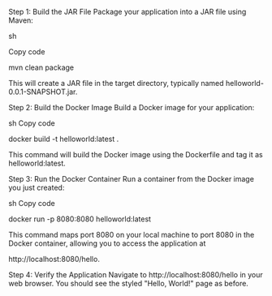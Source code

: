 Step 1: Build the JAR File
Package your application into a JAR file using Maven:

sh

Copy code

mvn clean package

This will create a JAR file in the target directory, typically named helloworld-0.0.1-SNAPSHOT.jar.

Step 2: Build the Docker Image
Build a Docker image for your application:

sh
Copy code

docker build -t helloworld:latest .

This command will build the Docker image using the Dockerfile and tag it as helloworld:latest.

Step 3: Run the Docker Container
Run a container from the Docker image you just created:

sh
Copy code

docker run -p 8080:8080 helloworld:latest

This command maps port 8080 on your local machine to port 8080 in the Docker container, allowing you to access the application at 

http://localhost:8080/hello.

Step 4: Verify the Application
Navigate to http://localhost:8080/hello in your web browser. You should see the styled "Hello, World!" page as before.